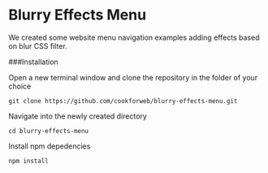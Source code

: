 # Blurry Effects Menu

We created some website menu navigation examples adding effects based on blur CSS filter.

###Installation

Open a new terminal window and clone the repository in the folder of your choice

`git clone https://github.com/cookforweb/blurry-effects-menu.git`

Navigate into the newly created directory

`cd blurry-effects-menu`

Install npm depedencies

`npm install`
